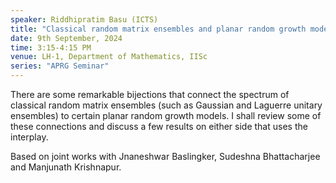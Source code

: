 ```yaml
---
speaker: Riddhipratim Basu (ICTS)
title: "Classical random matrix ensembles and planar random growth models"
date: 9th September, 2024
time: 3:15-4:15 PM
venue: LH-1, Department of Mathematics, IISc
series: "APRG Seminar"
---
```

  There are some remarkable bijections that connect the spectrum of classical random matrix ensembles (such as Gaussian and Laguerre unitary ensembles) to certain planar random growth models. I shall review some of these connections and discuss a few results on either side that uses the interplay.

  Based on joint works with Jnaneshwar Baslingker, Sudeshna Bhattacharjee and Manjunath Krishnapur.
